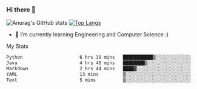 ### Hi there 👋

![Anurag's GitHub stats](https://github-readme-stats.vercel.app/api?username=MatteoIorio11&show_icons=true&theme=dark) 
[![Top Langs](https://github-readme-stats.vercel.app/api/top-langs/?username=MatteoIorio11&theme=dark)](https://github.com/MatteoIorio11/github-readme-stats)

- 🌱 I’m currently learning Engineering and Computer Science :)

<!--
**MatteoIorio11/MatteoIorio11** is a ✨ _special_ ✨ repository because its `README.md` (this file) appears on your GitHub profile.

Here are some ideas to get you started:

- 🔭 I’m currently working on ...
- 🌱 I’m currently learning ...
- 👯 I’m looking to collaborate on ...
- 🤔 I’m looking for help with ...
- 💬 Ask me about ...
- 📫 How to reach me: ...
- 😄 Pronouns: ...
- ⚡ Fun fact: ...
-->
My Stats
<!--START_SECTION:waka-->

```txt
Python                     6 hrs 39 mins   ███████████▒░░░░░░░░░░░░░   45.84 %
Java                       4 hrs 46 mins   ████████▒░░░░░░░░░░░░░░░░   32.87 %
Markdown                   2 hrs 44 mins   ████▓░░░░░░░░░░░░░░░░░░░░   18.93 %
YAML                       13 mins         ▒░░░░░░░░░░░░░░░░░░░░░░░░   01.50 %
Text                       5 mins          ▒░░░░░░░░░░░░░░░░░░░░░░░░   00.68 %
```

<!--END_SECTION:waka-->
